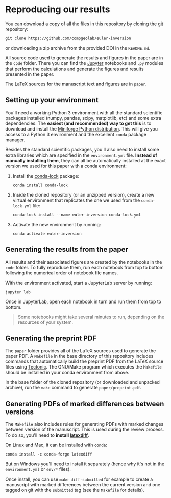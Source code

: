 # Reproducing our results

You can download a copy of all the files in this repository by cloning the
[git](https://git-scm.com/) repository:

```
git clone https://github.com/compgeolab/euler-inversion
```

or downloading a zip archive from the provided DOI in the `README.md`.

All source code used to generate the results and figures in the paper are in
the `code` folder. There you can find the [Jupyter](https://jupyter.org/)
notebooks and `.py` modules that perform the calculations and generate the
figures and results presented in the paper.

The LaTeX sources for the manuscript text and figures are in `paper`.

## Setting up your environment

You'll need a working Python 3 environment with all the standard
scientific packages installed (numpy, pandas, scipy, matplotlib, etc) and some
extra dependencies.
The **easiest (and recommended) way to get this** is to download and install
the [Miniforge Python distribution](https://github.com/conda-forge/miniforge).
This will give you access to a Python 3 environment and the excellent `conda`
package manager.

Besides the standard scientific packages, you'll also need to install some
extra libraries which are specified in the `environment.yml` file.
**Instead of manually installing them**, they can all be automatically
installed at the exact version we used for this paper with a conda environment:

1. Install the [conda-lock](https://github.com/conda/conda-lock) package:
   ```
   conda install conda-lock
   ```
1. Inside the cloned repository (or an unzipped version), create a new virtual
   environment that replicates the one we used from the `conda-lock.yml` file:
   ```
   conda-lock install --name euler-inversion conda-lock.yml
   ```
1. Activate the new environment by running:
   ```
   conda activate euler-inversion
   ```

## Generating the results from the paper

All results and their associated figures are created by the notebooks in the
`code` folder. To fully reproduce them, run each notebook from top to bottom
following the numerical order of notebook file names.

With the environment activated, start a JupyterLab server by running:

```
jupyter lab
```

Once in JupyterLab, open each notebook in turn and run them from top to bottom.

> Some notebooks might take several minutes to run, depending on the resources
> of your system.

## Generating the preprint PDF

The `paper` folder provides all of the LaTeX sources used to generate the paper
PDF. A `Makefile` in the base directory of this repository includes commands
that automatically build the preprint PDF from the LaTeX source files using
[Tectonic](https://tectonic-typesetting.github.io/). The GNU/Make program which
executes the `Makefile` should be installed in your conda environment from
above.

In the base folder of the cloned repository (or downloaded and unpacked
archive), run the `make` command to generate `paper/preprint.pdf`.

## Generating PDFs of marked differences between versions

The `Makefile` also includes rules for generating PDFs with marked changes
between version of the manuscript. This is used during the review process.
To do so, you'll need to **install
[latexdiff](https://github.com/ftilmann/latexdiff)**.

On Linux and Mac, it can be installed with `conda`:

```
conda install -c conda-forge latexdiff
```

But on Windows you'll need to install it separately (hence why it's not in the
`environment.yml` or `env/*` files).

Once install, you can use `make diff-submitted` for example to create
a manuscript with marked differences between the current version and one tagged
on git with the `submitted` tag (see the `Makefile` for details).
